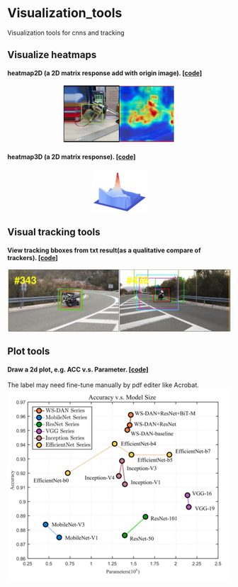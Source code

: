 # Visualization_tools
Visualization tools for cnns and tracking

## Visualize heatmaps
#### heatmap2D (a 2D matrix response add with origin image). [[code]](heatmap_tools/Heatmap.py)
<p align="center">
    <a>
        <img src="heatmap_tools/demo/heatmap2D.jpg" width="250">
    </a>
</p>

#### heatmap3D (a 2D matrix response). [[code]](heatmap_tools/ResponseMap3D.py)
<p align="center">
    <a>
        <img src="heatmap_tools/demo/heatmap3D.jpg" width="125">
    </a>
</p>

## Visual tracking tools

#### View tracking bboxes from txt result(as a qualitative compare of trackers). [[code]](visual_tracking_tools/viewbbox.py)
<p align="center">
    <a>
        <img src="visual_tracking_tools/demo/bbox_compare.jpg" width="550">
    </a>
</p>


## Plot tools

#### Draw a 2d plot, e.g. ACC v.s. Parameter. [[code]](plot_tools/acc_vs_param.m)


<p align="center">
    <a>
        
The label may need fine-tune manually by pdf editer like Acrobat.
        <img src="plot_tools/demo/acc_vs.png" width="550">
    </a>
</p>
